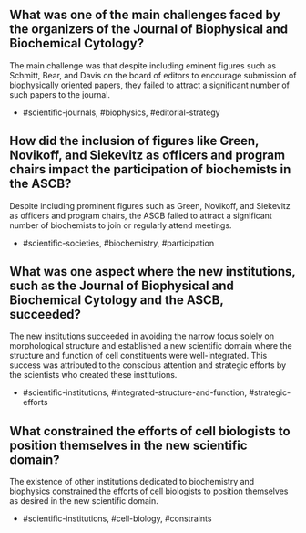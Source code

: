 ## What was one of the main challenges faced by the organizers of the Journal of Biophysical and Biochemical Cytology?

The main challenge was that despite including eminent figures such as Schmitt, Bear, and Davis on the board of editors to encourage submission of biophysically oriented papers, they failed to attract a significant number of such papers to the journal. 

- #scientific-journals, #biophysics, #editorial-strategy

## How did the inclusion of figures like Green, Novikoff, and Siekevitz as officers and program chairs impact the participation of biochemists in the ASCB?

Despite including prominent figures such as Green, Novikoff, and Siekevitz as officers and program chairs, the ASCB failed to attract a significant number of biochemists to join or regularly attend meetings.

- #scientific-societies, #biochemistry, #participation

## What was one aspect where the new institutions, such as the Journal of Biophysical and Biochemical Cytology and the ASCB, succeeded?

The new institutions succeeded in avoiding the narrow focus solely on morphological structure and established a new scientific domain where the structure and function of cell constituents were well-integrated. This success was attributed to the conscious attention and strategic efforts by the scientists who created these institutions.

- #scientific-institutions, #integrated-structure-and-function, #strategic-efforts

## What constrained the efforts of cell biologists to position themselves in the new scientific domain?

The existence of other institutions dedicated to biochemistry and biophysics constrained the efforts of cell biologists to position themselves as desired in the new scientific domain.

- #scientific-institutions, #cell-biology, #constraints
